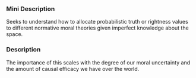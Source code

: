 ### Mini Description

Seeks to understand how to allocate probabilistic truth or rightness values to different normative moral theories given imperfect knowledge about the space.

### Description

The importance of this scales with the degree of our moral uncertainty and the amount of causal efficacy we have over the world.
